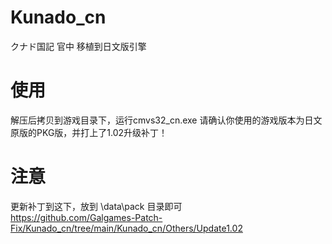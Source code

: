 # Kunado_cn
クナド国記 官中 移植到日文版引擎

# 使用
解压后拷贝到游戏目录下，运行cmvs32_cn.exe
请确认你使用的游戏版本为日文原版的PKG版，并打上了1.02升级补丁！

# 注意
更新补丁到这下，放到 \data\pack 目录即可  
https://github.com/Galgames-Patch-Fix/Kunado_cn/tree/main/Kunado_cn/Others/Update1.02
